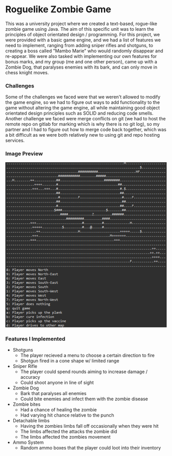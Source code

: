 # Roguelike Zombie Game

This was a university project where we created a text-based, rogue-like zombie game using Java.
The aim of this specific unit was to learn the principles of object orientated design / programming.
For this project, we were provided with a basic game engine, and we had a list of features we need to implement,
ranging from adding sniper rifles and shotguns, to creating a boss called "Mambo Marie" who would randomly disappear and re-appear.
We were also tasked with implementing our own features for bonus marks, and my group (me and one other person), came up with a Zombie Dog,
that paralyses enemies with its bark, and can only move in chess knight moves.

### Challenges

Some of the challenges we faced were that we weren't allowed to modify the game engine, so we had to figure out ways to add functionality
to the game without altering the game engine, all while maintaining good object orientated design principles such as SOLID and reducing code smells.
Another challenge we faced were merge conflicts on git (we had to host the remote repo on gitlab for marking which is why there is no git log), so my partner
and I had to figure out how to merge code back together, which was a bit difficult as we were both relatively new to using git and repo hosting services.

### Image Preview

![Image preview of the game](images/rlzg.png)

### Features I Implemented

- Shotguns
  - The player recieved a menu to choose a certain direction to fire
  - Shotgun fired in a cone shape w/ limited range
- Sniper Rifle
  - The player could spend rounds aiming to increase damage / accuracy
  - Could shoot anyone in line of sight
- Zombie Dog
  - Bark that paralyses all enemies
  - Could bite enemies and infect them with the zombie disease
- Zombie bites
  - Had a chance of healing the zombie
  - Had varying hit chance relative to the punch
- Detachable limbs
  - Having the zombies limbs fall off occasionally when they were hit
  - The limbs affected the attacks the zombie did
  - The limbs affected the zombies movement
- Ammo System
  - Random ammo boxes that the player could loot into their inventory
